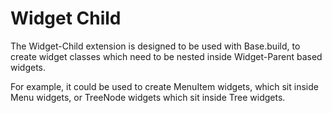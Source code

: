 Widget Child
============

The Widget-Child extension is designed to be used with Base.build, to create
widget classes which need to be nested inside Widget-Parent based widgets.

For example, it could be used to create MenuItem widgets, which sit inside Menu
widgets, or TreeNode widgets which sit inside Tree widgets.
